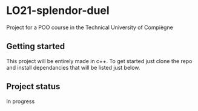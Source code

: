 # LO21-splendor-duel

Project for a POO course in the Technical University of Compiègne

## Getting started

This project will be entirely made in c++. To get started just clone the repo and install dependancies that will be listed just below.


## Project status

In progress

